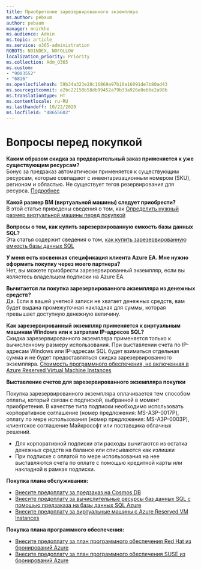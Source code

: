 ```yaml
---
title: Приобретение зарезервированного экземпляра
ms.author: pebaum
author: pebaum
manager: mnirkhe
ms.audience: Admin
ms.topic: article
ms.service: o365-administration
ROBOTS: NOINDEX, NOFOLLOW
localization_priority: Priority
ms.collection: Adm_O365
ms.custom:
- "9003552"
- "6816"
ms.openlocfilehash: 59b34a323e28c16869a97b10a16091de7b80ad43
ms.sourcegitcommit: e2bc22150b58db99452a79b33a926e0e66e2a98b
ms.translationtype: HT
ms.contentlocale: ru-RU
ms.lasthandoff: 10/22/2020
ms.locfileid: "48655602"
---
```

# <a name="questions-before-purchase"></a>Вопросы перед покупкой

**Каким образом скидка за предварительный заказ применяется к уже существующим ресурсам?**  
Бонус за предзаказ автоматически применяется к существующим ресурсам, которые совпадают с инвентаризационным номером (SKU), регионом и областью. Не существует тегов резервирования для ресурса. [Подробнее](https://docs.microsoft.com/azure/cost-management-billing/reservations/save-compute-costs-reservations?WT.mc_id=Portal-Microsoft_Azure_Support#how-reservation-discount-is-applied) 

**Какой размер ВМ (виртуальной машины) следует приобрести?**  
В этой статье приведены сведения о том, как [Определить нужный размер виртуальной машины перед покупкой](https://docs.microsoft.com/azure/virtual-machines/windows/prepay-reserved-vm-instances?toc=/azure/billing/TOC.json&WT.mc_id=Portal-Microsoft_Azure_Support#determine-the-right-vm-size-before-you-buy)

**Вопросы о том, как купить зарезервированную емкость базы данных SQL?**  
Эта статья содержит сведения о том, [ как купить зарезервированную емкость базы данных SQL](https://docs.microsoft.com/azure/sql-database/sql-database-reserved-capacity?toc=/azure/billing/TOC.json&WT.mc_id=Portal-Microsoft_Azure_Support#buy-sql-database-reserved-capacity)

**У меня есть косвенная спецификация клиента Azure EA. Мне нужно оформить покупку через моего партнера?**  
Нет, вы можете приобрести зарезервированный экземпляр, если вы являетесь владельцем подписки на Azure EA.

**Вычитается ли покупка зарезервированного экземпляра из денежных средств?**  
Да. Если в вашей учетной записи не хватает денежных средств, вам будет выдана промежуточная накладная для суммы, которая превышает доступную денежную величину.

**Как зарезервированный экземпляр применяется к виртуальным машинам Windows или к затратам IP-адресов SQL?**  
Скидка зарезервированного экземпляра применяется только к вычисленному размеру использования. При выставлении счета по IP-адресам Windows или IP-адресам SQL будет взиматься отдельная сумма и не будет предоставляться скидка зарезервированного экземпляра. [Стоимость программного обеспечения, не включенная в Azure Reserved Virtual Machine Instances](https://docs.microsoft.com/azure/billing/billing-reserved-instance-windows-software-costs?WT.mc_id=Portal-Microsoft_Azure_Support)  
      
**Выставление счетов для зарезервированного экземпляра покупки**  
      
Покупка зарезервированного экземпляра оплачивается тем способом оплаты, который связан с подпиской, выбранной в момент приобретения. В качестве типа подписки необходимо использовать корпоративное соглашение (номер предложения: MS-АЗР-0017P), оплату по мере использования (номер предложения: MS-АЗР-0003P), клиентское соглашение Майкрософт или поставщика облачных решений.

-   Для корпоративной подписки эти расходы вычитаются из остатка денежных средств на балансе или списываются как излишки
-   При подписке с оплатой по мере использования на нее выставляются счета по оплате с помощью кредитной карты или накладной в рамках подписки.

**Покупка плана обслуживания:**

-   [Внесите предоплату за предзаказ на Cosmos DB](https://docs.microsoft.com/azure/cosmos-db/cosmos-db-reserved-capacity?WT.mc_id=Portal-Microsoft_Azure_Support)
-   [Внесите предоплату за вычислительные ресурсы баз данных SQL с помощью предзаказа на базы данных SQL Azure](https://docs.microsoft.com/azure/sql-database/sql-database-reserved-capacity?WT.mc_id=Portal-Microsoft_Azure_Support)
-   [Внесите предоплату за виртуальные машины с Azure Reserved VM Instances](https://docs.microsoft.com/azure/virtual-machines/windows/prepay-reserved-vm-instances?WT.mc_id=Portal-Microsoft_Azure_Support)

**Покупка плана программного обеспечения:**

-   [Внесите предоплату за план программного обеспечения Red Hat из бронирований Azure](https://docs.microsoft.com/azure/virtual-machines/linux/prepay-rhel-software-charges?WT.mc_id=Portal-Microsoft_Azure_Support)
-   [Внесите предоплату за план программного обеспечения SUSE из бронирований Azure](https://docs.microsoft.com/azure/virtual-machines/linux/prepay-suse-software-charges?WT.mc_id=Portal-Microsoft_Azure_Support)